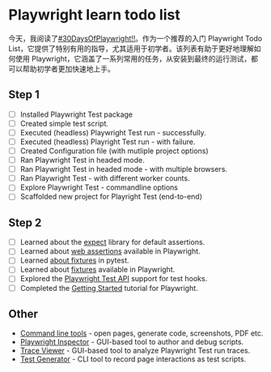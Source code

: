 # Playwright learn todo list

今天，我阅读了[#30DaysOfPlaywright!!](https://nitya.github.io/learn-playwright/000-hello-30days/)。作为一个推荐的入门 Playwright Todo List，它提供了特别有用的指导，尤其适用于初学者。该列表有助于更好地理解如何使用 Playwright，它涵盖了一系列常用的任务，从安装到最终的运行测试，都可以帮助初学者更加快速地上手。
 
## Step 1
- [ ]  Installed Playwright Test package
- [ ]  Created simple test script.
- [ ]  Executed (headless) Playwright Test run - successfully.
- [ ]  Executed (headless) Playright Test run - with failure.
- [ ]  Created Configuration file (with mutliple project options)
- [ ]  Ran Playwright Test in headed mode.
- [ ]  Ran Playwright Test in headed mode - with multiple browsers.
- [ ]  Ran Playwright Test - with different worker counts.
- [ ]  Explore Playwright Test - commandline options
- [ ]  Scaffolded new project for Playright Test (end-to-end)

## Step 2
- [ ]  Learned about the [expect](https://jestjs.io/docs/expect) library for default assertions.
- [ ]  Learned about [web assertions](https://playwright.dev/docs/test-assertions/) available in Playwright.
- [ ]  Learned [about fixtures](https://docs.pytest.org/en/latest/explanation/fixtures.html#about-fixtures) in pytest.
- [ ]  Learned about [fixtures](https://aka.ms/playwright/fixtures) available in Playwright.
- [ ]  Explored the [Playwright Test API](https://playwright.dev/docs/api/class-test/) support for test hooks.
- [ ]  Completed the [Getting Started](https://playwright.dev/docs/intro) tutorial for Playwright.

## Other
- [Command line tools](https://playwright.dev/docs/cli) - open pages, generate code, screenshots, PDF etc.
- [Playwright Inspector](https://playwright.dev/docs/inspector) - GUI-based tool to author and debug scripts.
- [Trace Viewer](https://playwright.dev/docs/trace-viewer) - GUI-based tool to analyze Playwright Test run traces.
- [Test Generator](https://playwright.dev/docs/codegen) - CLI tool to record page interactions as test scripts.